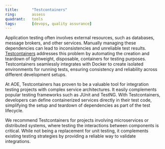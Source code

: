 ```yaml
---
title:      "Testcontainers"
ring:       assess
quadrant:   tools
tags:       [devops, quality assurance]
---
```


Application testing often involves external resources, such as databases, message brokers, and other services. Manually managing these dependencies can lead to inconsistencies and unreliable test results. [Testcontainers](https://www.testcontainers.org/) addresses this problem by automating the creation and teardown of lightweight, disposable, containers for testing purposes. Testcontainers seamlessly integrates with Docker to create isolated environments for running tests, ensuring consistency and reliability across different development setups.

At AOE, Testcontainers has proven to be a valuable tool for integration testing projects with complex service architectures. It easily complements popular testing frameworks such as JUnit and TestNG. With Testcontainers, developers can define containerized services directly in their test code, simplifying the setup and teardown of dependencies as part of the test lifecycle.

We recommend Testcontainers for projects involving microservices or distributed systems, where testing the interactions between components is critical. While not being a replacement for unit testing, it complements existing testing strategies by providing a reliable way to validate integrations.
